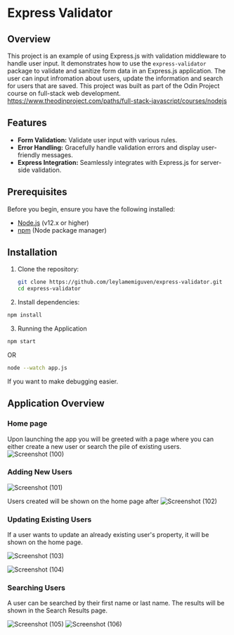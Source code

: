 

# Express Validator

## Overview

This project is an example of using Express.js with validation middleware to handle user input. It demonstrates how to use the `express-validator` package to validate and sanitize form data in an Express.js application. The user can input infromation about users, update the information and search for users that are saved. This project was built as part of the Odin Project course on full-stack web development. 
https://www.theodinproject.com/paths/full-stack-javascript/courses/nodejs

## Features

- **Form Validation:** Validate user input with various rules.
- **Error Handling:** Gracefully handle validation errors and display user-friendly messages.
- **Express Integration:** Seamlessly integrates with Express.js for server-side validation.

## Prerequisites

Before you begin, ensure you have the following installed:

- [Node.js](https://nodejs.org/) (v12.x or higher)
- [npm](https://www.npmjs.com/) (Node package manager)

## Installation

1. Clone the repository:

   ```bash
   git clone https://github.com/leylamemiguven/express-validator.git
   cd express-validator
   ```

2. Install dependencies:

```bash
npm install
```

3. Running the Application
```bash
npm start
```
OR
```bash
node --watch app.js
```
If you want to make debugging easier. 

## Application Overview

### Home page
Upon launching the app you will be greeted with a page where you can either create a new user or search the pile of existing users. 
![Screenshot (100)](https://github.com/user-attachments/assets/19cfe489-e42a-4e72-9e48-24a1f857d9c6)

### Adding New Users 
![Screenshot (101)](https://github.com/user-attachments/assets/270cb8a6-f526-44ca-9dee-8e07819e8ee8)

Users created will be shown on the home page after
![Screenshot (102)](https://github.com/user-attachments/assets/140195c9-a7d8-4e0f-9abd-a56fa1bed1b6)

### Updating Existing Users

If a user wants to update an already existing user's property, it will be shown on the home page. 

![Screenshot (103)](https://github.com/user-attachments/assets/f57ea029-3227-4b48-8dae-6971b6badc54)

![Screenshot (104)](https://github.com/user-attachments/assets/cda1a709-05c9-4baf-b03c-e28e8e1899c7)

### Searching Users

A user can be searched by their first name or last name. The results will be shown in the Search Results page. 

![Screenshot (105)](https://github.com/user-attachments/assets/01a05dbb-a17a-407b-93ad-21ad551f6b71)
![Screenshot (106)](https://github.com/user-attachments/assets/152b92f8-5524-49f9-a751-201d50df528f)





